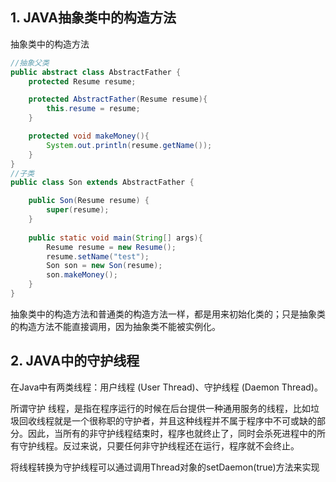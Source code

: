 ## 1. JAVA抽象类中的构造方法

抽象类中的构造方法
```java
//抽象父类
public abstract class AbstractFather {
    protected Resume resume;

    protected AbstractFather(Resume resume){
        this.resume = resume;
    }

    protected void makeMoney(){
        System.out.println(resume.getName());
    }
}
//子类
public class Son extends AbstractFather {

    public Son(Resume resume) {
        super(resume);
    }
    
    public static void main(String[] args){
        Resume resume = new Resume();
        resume.setName("test");
        Son son = new Son(resume);
        son.makeMoney();
    }
}
```

抽象类中的构造方法和普通类的构造方法一样，都是用来初始化类的；只是抽象类的构造方法不能直接调用，因为抽象类不能被实例化。

## 2. JAVA中的守护线程

在Java中有两类线程：用户线程 (User Thread)、守护线程 (Daemon Thread)。 

所谓守护 线程，是指在程序运行的时候在后台提供一种通用服务的线程，比如垃圾回收线程就是一个很称职的守护者，并且这种线程并不属于程序中不可或缺的部分。因此，当所有的非守护线程结束时，程序也就终止了，同时会杀死进程中的所有守护线程。反过来说，只要任何非守护线程还在运行，程序就不会终止。

将线程转换为守护线程可以通过调用Thread对象的setDaemon(true)方法来实现

